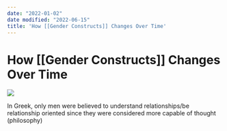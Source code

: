 ```yaml
---
date: "2022-01-02"
date modified: "2022-06-15"
title: 'How [[Gender Constructs]] Changes Over Time'
---
```


# How [[Gender Constructs]] Changes Over Time
![](https://i.imgur.com/J8cBsqJ.png)

In Greek, only men were believed to understand relationships/be relationship oriented since they were considered more capable of thought (philosophy)
